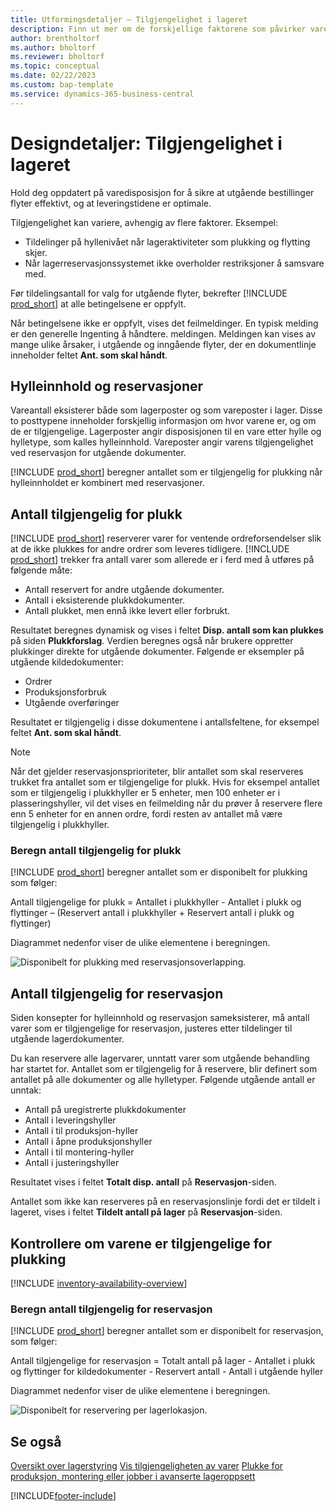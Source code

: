 ```yaml
---
title: Utformingsdetaljer – Tilgjengelighet i lageret
description: Finn ut mer om de forskjellige faktorene som påvirker varedisposisjon i lageret.
author: brentholtorf
ms.author: bholtorf
ms.reviewer: bholtorf
ms.topic: conceptual
ms.date: 02/22/2023
ms.custom: bap-template
ms.service: dynamics-365-business-central
---
```

# <a name="design-details-availability-in-the-warehouse"></a>Designdetaljer: Tilgjengelighet i lageret

Hold deg oppdatert på varedisposisjon for å sikre at utgående bestillinger flyter effektivt, og at leveringstidene er optimale.  

Tilgjengelighet kan variere, avhengig av flere faktorer. Eksempel:

* Tildelinger på hyllenivået når lageraktiviteter som plukking og flytting skjer.
* Når lagerreservasjonssystemet ikke overholder restriksjoner å samsvare med.

Før tildelingsantall for valg for utgående flyter, bekrefter [!INCLUDE [prod_short](includes/prod_short.md)] at alle betingelsene er oppfylt.

Når betingelsene ikke er oppfylt, vises det feilmeldinger. En typisk melding er den generelle Ingenting å håndtere. meldingen. Meldingen kan vises av mange ulike årsaker, i utgående og inngående flyter, der en dokumentlinje inneholder feltet **Ant. som skal håndt**.

## <a name="bin-content-and-reservations"></a>Hylleinnhold og reservasjoner

Vareantall eksisterer både som lagerposter og som vareposter i lager. Disse to posttypene inneholder forskjellig informasjon om hvor varene er, og om de er tilgjengelige. Lagerposter angir disposisjonen til en vare etter hylle og hylletype, som kalles hylleinnhold. Vareposter angir varens tilgjengelighet ved reservasjon for utgående dokumenter.  

[!INCLUDE [prod_short](includes/prod_short.md)] beregner antallet som er tilgjengelig for plukking når hylleinnholdet er kombinert med reservasjoner.  

## <a name="quantity-available-to-pick"></a>Antall tilgjengelig for plukk

[!INCLUDE [prod_short](includes/prod_short.md)] reserverer varer for ventende ordreforsendelser slik at de ikke plukkes for andre ordrer som leveres tidligere. [!INCLUDE [prod_short](includes/prod_short.md)] trekker fra antall varer som allerede er i ferd med å utføres på følgende måte:

* Antall reservert for andre utgående dokumenter.
* Antall i eksisterende plukkdokumenter.
* Antall plukket, men ennå ikke levert eller forbrukt.  

Resultatet beregnes dynamisk og vises i feltet **Disp. antall som kan plukkes** på siden **Plukkforslag**. Verdien beregnes også når brukere oppretter plukkinger direkte for utgående dokumenter. Følgende er eksempler på utgående kildedokumenter:

* Ordrer
* Produksjonsforbruk
* Utgående overføringer

Resultatet er tilgjengelig i disse dokumentene i antallsfeltene, for eksempel feltet **Ant. som skal håndt**.  

> [!NOTE]  
> Når det gjelder reservasjonsprioriteter, blir antallet som skal reserveres trukket fra antallet som er tilgjengelige for plukk. Hvis for eksempel antallet som er tilgjengelig i plukkhyller er 5 enheter, men 100 enheter er i plasseringshyller, vil det vises en feilmelding når du prøver å reservere flere enn 5 enheter for en annen ordre, fordi resten av antallet må være tilgjengelig i plukkhyller.  

### <a name="calculating-the-quantity-available-to-pick"></a>Beregn antall tilgjengelig for plukk

[!INCLUDE [prod_short](includes/prod_short.md)] beregner antallet som er disponibelt for plukking som følger:  

Antall tilgjengelige for plukk = Antallet i plukkhyller - Antallet i plukk og flyttinger – (Reservert antall i plukkhyller + Reservert antall i plukk og flyttinger)  

Diagrammet nedenfor viser de ulike elementene i beregningen.  

![Disponibelt for plukking med reservasjonsoverlapping.](media/design_details_warehouse_management_availability_2.png "Disponibelt for plukking med reservasjonsoverlapping")  

## <a name="quantity-available-to-reserve"></a>Antall tilgjengelig for reservasjon

Siden konsepter for hylleinnhold og reservasjon sameksisterer, må antall varer som er tilgjengelige for reservasjon, justeres etter tildelinger til utgående lagerdokumenter.  

Du kan reservere alle lagervarer, unntatt varer som utgående behandling har startet for. Antallet som er tilgjengelig for å reservere, blir definert som antallet på alle dokumenter og alle hylletyper. Følgende utgående antall er unntak:  

* Antall på uregistrerte plukkdokumenter  
* Antall i leveringshyller  
* Antall i til produksjon-hyller  
* Antall i åpne produksjonshyller  
* Antall i til montering-hyller  
* Antall i justeringshyller  

Resultatet vises i feltet **Totalt disp. antall** på **Reservasjon**-siden.  

Antallet som ikke kan reserveres på en reservasjonslinje fordi det er tildelt i lageret, vises i feltet **Tildelt antall på lager** på **Reservasjon**-siden.  

## <a name="check-whether-items-are-available-for-picking"></a>Kontrollere om varene er tilgjengelige for plukking

[!INCLUDE [inventory-availability-overview](includes/inventory-availability-overview.md)]

### <a name="calculating-the-quantity-available-to-reserve"></a>Beregn antall tilgjengelig for reservasjon

[!INCLUDE [prod_short](includes/prod_short.md)] beregner antallet som er disponibelt for reservasjon, som følger:  

Antall tilgjengelige for reservasjon = Totalt antall på lager - Antallet i plukk og flyttinger for kildedokumenter - Reservert antall - Antall i utgående hyller  

Diagrammet nedenfor viser de ulike elementene i beregningen.  

![Disponibelt for reservering per lagerlokasjon.](media/design_details_warehouse_management_availability_3.png "Disponibelt for reservering per lagerlokasjon")  

## <a name="see-also"></a>Se også

[Oversikt over lagerstyring](design-details-warehouse-management.md)
[Vis tilgjengeligheten av varer](inventory-how-availability-overview.md)
[Plukke for produksjon, montering eller jobber i avanserte lageroppsett](warehouse-how-to-pick-for-internal-operations-in-advanced-warehousing.md)

[!INCLUDE[footer-include](includes/footer-banner.md)]

